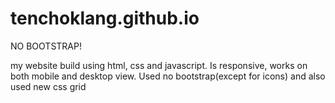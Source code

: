 # tenchoklang.github.io
NO BOOTSTRAP!

my website build using html, css and javascript. Is responsive, works on both mobile and desktop view. Used no bootstrap(except for icons)
and also used new css grid
